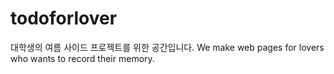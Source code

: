 # todoforlover
대학생의 여름 사이드 프로젝트를 위한 공간입니다. We make web pages for lovers who wants to record their memory. 
